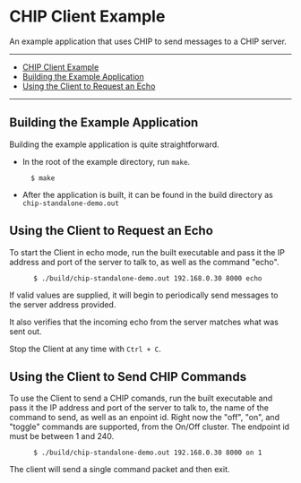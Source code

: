 # CHIP Client Example

An example application that uses CHIP to send messages to a CHIP server.

---

-   [CHIP Client Example](#chip-client-example)
-   [Building the Example Application](#building-the-example-application)
-   [Using the Client to Request an Echo](#using-the-client-to-request-an-echo)

---

## Building the Example Application

Building the example application is quite straightforward.

-   In the root of the example directory, run `make`.

          $ make

-   After the application is built, it can be found in the build directory as
    `chip-standalone-demo.out`

## Using the Client to Request an Echo

To start the Client in echo mode, run the built executable and pass it the IP
address and port of the server to talk to, as well as the command "echo".

          $ ./build/chip-standalone-demo.out 192.168.0.30 8000 echo

If valid values are supplied, it will begin to periodically send messages to the
server address provided.

It also verifies that the incoming echo from the server matches what was sent
out.

Stop the Client at any time with `Ctrl + C`.

## Using the Client to Send CHIP Commands

To use the Client to send a CHIP comands, run the built executable and pass it
the IP address and port of the server to talk to, the name of the command to
send, as well as an enpoint id. Right now the "off", "on", and "toggle" commands
are supported, from the On/Off cluster. The endpoint id must be between 1
and 240.

          $ ./build/chip-standalone-demo.out 192.168.0.30 8000 on 1

The client will send a single command packet and then exit.
